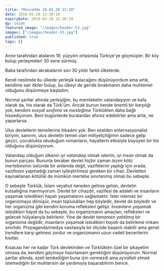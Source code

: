 ```yaml
---
title: "Müsvedde 18.02.28 22:30"
date: 2018-02-28 22:36:19
expiryDate: 2019-02-28 22:36:19
dp: 14108
featured_image: "/images/header-53.jpg"
images: ["/images/header-53.jpg"]
published: true
tags: []
---
```




Anne tarafından atalarım 19. yüzyılın ortasında Türkiye'ye göçmüşler. Bir köy
bulup yerleşmeleri 30 sene sürmüş.

Baba tarafından akrabalarım son 30 yıldır farklı ülkelerde. 

Kendi neslimde bu ülkede yerleşik kalacağımı düşünüyordum ama artık, kendime
sair *itkiler* bulup, bu ülkeyi de geride bırakmanın daha muhtemel olduğunu
düşünmeye başladım.

Normal şartlar altında yerleşiğim, bu memleketin vatandaşıyım ve kafa olarak da,
his olarak da Türk'üm. Ancak bunun bende önemli bir *karşılığı* yok, kendimi
*sosyal sınıfıma* ve *mesleğime* Türklükten daha bağlı hissediyorum. Beni
bugünlerde buralardan aforoz edebilirler ama artık, ne yaparlarsa.

Ulus devletlerin temellerine itikadım yok. Ben ezelden enternasyonalist biriyim,
sanırım, ulus devletin temeli olan milliyetçiliğimin sadece gelip geçici,
çocuklukta okuduğum romanların, hayallerin etkisiyle büyüyen bir his olduğunu
düşünüyorum.

Vatandaşı olduğum ülkenin *iyi vatandaşı* olmak isterim, *iyi insan* olmak da
bunun parçası. Bununla beraber devlet hiçbir zaman *lazım kötü* mertebesinin
üstünde bir anlamda değil, vazifelerini yaptığı için orada, vazifesini yapmadığı
zaman iyileştirilmesi gereken bir cihaz. Devletten kaynaklanan *kötülük* de
mümkün mertebe sınırlanmış olmalı bu sebeple. 

O sebeple Türklük, İslam veyahut nereden gelirse gelsin, devletin kutsallığına
inanmıyorum. Devlet bir cihazdır, vazifesi de adaleti ve insanların yaşamak
istedikleri hayatı yaşamalarını sağlamaktır. İster istemez bir organizmaya
dönüşür, insan toplulukları hep böyledir, devlet de böyledir ve her organizma
gibi kendini koruma refleksleri gelişir. *İnsanların yaşamak istedikleri hayat*
da bu sebeple, bu organizmanın amaçları, refleksleri ve gelecek hülyalarıyla
belirlenir. Yine de devlet *tamamen yalıtılmış* bir organizma değildir,
insanların *yaşamak istedikleri hayatı* da belirleme imkanı sınırlıdır.
Propaganda/medya vasıtasıyla bir ölçüde başarılı olabilir ama genel trendlere
karşı gelmesi zordur ve organizmanın uzun vadeli becerilerini kısıtlar.

Kısacası her ne kadar Türk devletinden ve Türklükten özel bir şikayetim olmasa
da, kendimi *göçmeye* hazırlamam gerektiğini düşünüyorum. Normal şartlar
altında, ezeli tembelliğim buna izin vermezdi ama *eyvallah etmek* istemediğim
bir muhterisin de yardımıyla başarabilirim bence.




